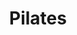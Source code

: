 ---
title: "Pilates"
event_day: "thursday"
start_time: 2017-08-01T10:00:00Z
end_time: 2017-08-01T11:00:00Z
level: "Beginners/Intermediate"
associate: "Helena"
price: "£10 block booking, 1st class free"
room: "Classroom"
term: "Ongoing"
---